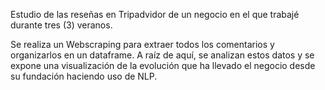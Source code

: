 Estudio de las reseñas en Tripadvidor de un negocio en el que trabajé durante tres (3) veranos.

Se realiza un Webscraping para extraer todos los comentarios y organizarlos en un dataframe. A raíz de aquí, se analizan estos datos y se expone una visualización de la evolución que ha llevado el negocio desde su fundación haciendo uso de NLP.
